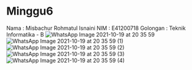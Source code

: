 # Minggu6
Nama : Misbachur Rohmatul Isnaini 
NIM : E41200718
Golongan : Teknik Informatika - B
![WhatsApp Image 2021-10-19 at 20 35 59](https://user-images.githubusercontent.com/75231605/137921131-84b2dedd-7116-4fa9-9184-040d0d4a3ebb.jpeg)
![WhatsApp Image 2021-10-19 at 20 35 59 (1)](https://user-images.githubusercontent.com/75231605/137921168-27839556-06ad-4427-88f7-2f196576f915.jpeg)
![WhatsApp Image 2021-10-19 at 20 35 59 (2)](https://user-images.githubusercontent.com/75231605/137921193-b7d9b4ce-e342-4777-ab76-411eb6fa0a3e.jpeg)
![WhatsApp Image 2021-10-19 at 20 35 59 (3)](https://user-images.githubusercontent.com/75231605/137921222-7c46ec86-c53e-4600-b747-66eaf9cb4e2c.jpeg)
![WhatsApp Image 2021-10-19 at 20 35 59 (4)](https://user-images.githubusercontent.com/75231605/137921240-40b33789-ebff-4da6-ab4e-de46af502d85.jpeg)
